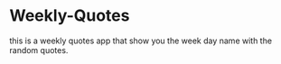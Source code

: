 # Weekly-Quotes
 this is a weekly quotes app that show you the week day name with the random quotes.
